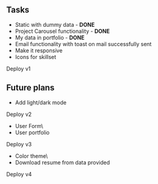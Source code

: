 
## Tasks

* Static with dummy data - **DONE**
* Project Carousel functionality - **DONE**
* My data in portfolio - **DONE**
* Email functionality with toast on mail successfully sent
* Make it responsive
* Icons for skillset

Deploy v1

## Future plans
* Add light/dark mode

Deploy v2

* User Form\
* User portfolio

Deploy v3

* Color theme\
* Download resume from data provided

Deploy v4
